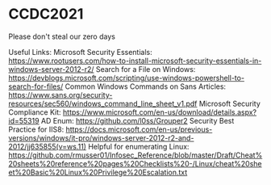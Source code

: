 # CCDC2021
Please don't steal our zero days

Useful Links:
Microsoft Security Essentials: https://www.rootusers.com/how-to-install-microsoft-security-essentials-in-windows-server-2012-r2/
Search for a File on Windows: https://devblogs.microsoft.com/scripting/use-windows-powershell-to-search-for-files/
Common Windows Commands on Sans Articles: https://www.sans.org/security-resources/sec560/windows_command_line_sheet_v1.pdf
Microsoft Security Compliance Kit: https://www.microsoft.com/en-us/download/details.aspx?id=55319
AD Enum: https://github.com/l0ss/Grouper2
Security Best Practice for IIS8: https://docs.microsoft.com/en-us/previous-versions/windows/it-pro/windows-server-2012-r2-and-2012/jj635855(v=ws.11)
Helpful for enumerating Linux: https://github.com/rmusser01/Infosec_Reference/blob/master/Draft/Cheat%20sheets%20reference%20pages%20Checklists%20-/Linux/cheat%20sheet%20Basic%20Linux%20Privilege%20Escalation.txt

